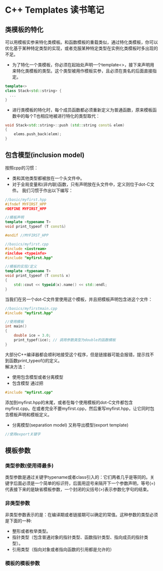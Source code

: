# C++ Templates 读书笔记
## 类模板的特化
可以用模板实参来特化类模板。和函数模板的重载类似，通过特化类模板，你可以优化基于某种特定类型的实现，或者克服某种特定类型在实例化类模板时多出现的不足。
* 为了特化一个类模板，你必须在起始处声明一个template<>，接下来声明用来特化类模板的类型。这个类型被用作模板实参，且必须在类名的后面直接指定。
```c++
template<>
class Stack<std::string> {
  ...
}
``` 
* 进行类模板的特化时，每个成员函数都必须重新定义为普通函数，原来模板函数中的每个T也相应地被进行特化的类型取代：
```c++
void Stack<std::string>::push (std::string const& elem)
{
    elems.push_back(elem);
}
```

## 包含模型(inclusion model)
按照cpp的习惯：
* 类和其他类型都被放在一个头文件中。
* 对于全局变量和(非内联)函数，只有声明放在头文件中，定义则位于dot-C文件。
我们习惯于作出以下编写：
```c++
//basic/myfirst.hpp
#ifndef MYFIRST_HPP
#DEFINE MYFIRST_HPP

//模板声明
template <typename T>
void print_typeof (T const&)

#endif //MYFIRST_HPP
```
```C++
//basics/myfirst.cpp
#include <iostream>
#incldue <typeinfo>
#include "myfirst.hpp"

//模板的实现/定义
template <typename T>
void print_typeof (T const& x)
{ 
    std::cout << typeid(x).name() << std::endl;
}
```
当我们在另一个dot-C文件里使用这个模板，并且把模板声明包含进这个文件：
```c++
//basics/myfirstmain.cpp
#include "myfirst.hpp"

//使用模板
int main()
{
    double ice = 3.0;
    print_typef(ice); // 调用参数类型为double的函数模板
}
```
大部分C++编译器都会顺利地接受这个程序，但是链接器可能会报错，提示找不到函数print_typeof()的定义。<br>
解决方法：
* 使用包含模型或者分离模型
* 包含模型
通过把
```c++
#include "myfirst.cpp"
```
添加到myfirst.hpp的末尾，或者在每个使用模板的dot-C文件都包含myfirst.cpp。在或者完全不要myfirst.cpp，然后重写myfirst.hpp，让它同时包含模板声明和模板定义。
* 分离模型(separation model)
又称导出模型(export template)
```c++
//使用export关键字
```
## 模板参数
### 类型参数(使用得最多)
类型参数是通过关键字typename或者class引入的：它们两者几乎是等同的。关键字后面必须是一个简单的标识符，后面用逗号来隔开下一个参数声明，等号(=)代表接下来的是缺省模板参数，一个封闭的尖括号(>)表示参数化字句的结束。
### 非类型参数
非类型参数表示的是：在编译期或者链接期可以确定的常值。这种参数的类型必须是下面的一种:
* 整形或者枚举类型。
* 指针类型（包含普通对象的指针类型、函数指针类型、指向成员的指针类型）。
* 引用类型（指向对象或者指向函数的引用都是允许的）
### 模板的模板参数





